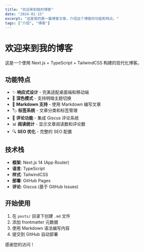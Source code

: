 ```yaml
---
title: "欢迎来到我的博客"
date: "2024-01-15"
excerpt: "这是我的第一篇博客文章，介绍这个博客的功能和特点。"
tags: ["介绍", "博客"]
---
```


# 欢迎来到我的博客

这是一个使用 Next.js + TypeScript + TailwindCSS 构建的现代化博客。

## 功能特点

- ✨ **响应式设计** - 完美适配桌面端和移动端
- 🌙 **深色模式** - 支持明暗主题切换
- 📝 **Markdown 支持** - 使用 Markdown 编写文章
- 🏷️ **标签系统** - 文章分类和标签管理
- 💬 **评论功能** - 集成 Giscus 评论系统
- 📊 **阅读统计** - 显示文章阅读数和评论数
- 🔍 **SEO 优化** - 完整的 SEO 配置

## 技术栈

- **框架**: Next.js 14 (App Router)
- **语言**: TypeScript
- **样式**: TailwindCSS
- **部署**: GitHub Pages
- **评论**: Giscus (基于 GitHub Issues)

## 开始使用

1. 在 `posts/` 目录下创建 `.md` 文件
2. 添加 frontmatter 元数据
3. 使用 Markdown 语法编写内容
4. 提交到 GitHub 自动部署

感谢您的访问！
